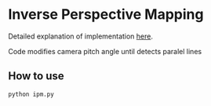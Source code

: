 # Inverse Perspective Mapping
Detailed explanation of implementation [here](https://medium.com/@daryl.tanyj/a-hands-on-application-of-homography-ipm-18d9e47c152f).

Code modifies camera pitch angle until detects paralel lines 

## How to use
```
python ipm.py
```


